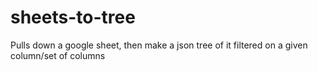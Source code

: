 # sheets-to-tree
Pulls down a google sheet, then make a json tree of it filtered on a given column/set of columns

